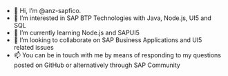 - 👋 Hi, I’m @anz-sapfico. 
- 👀 I’m interested in SAP BTP Technologies with Java, Node.js, UI5 and SQL
- 🌱 I’m currently learning Node.js and SAPUI5
- 💞️ I’m looking to collaborate on SAP Business Applications and UI5 related issues
- 📫 You can be in touch with me by means of responding to my questions posted on GitHub or alternatively through SAP Community

<!---
anz-sapfico/anz-sapfico is a ✨ special ✨ repository because its `README.md` (this file) appears on your GitHub profile.
You can click the Preview link to take a look at your changes.
--->
